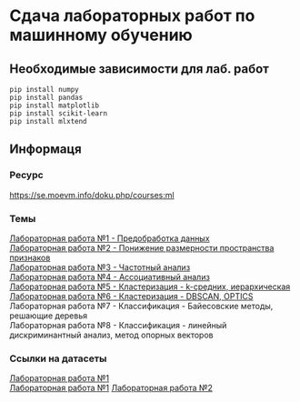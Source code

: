 # Сдача лабораторных работ по машинному обучению
## Необходимые зависимости для лаб. работ
```
pip install numpy
pip install pandas
pip install matplotlib
pip install scikit-learn
pip install mlxtend
```
## Информаця
### Ресурс
https://se.moevm.info/doku.php/courses:ml
### Темы
[Лабораторная работа №1 - Предобработка данных](lab1 "Предобработка данных")<br/>
[Лабораторная работа №2 - Понижение размерности пространства признаков](lab2 "Понижение размерности пространства признаков")<br/>
[Лабораторная работа №3 - Частотный анализ](lab3 "Частотный анализ")<br/>
[Лабораторная работа №4 - Ассоциативный анализ](lab4 "Ассоциативный анализ")<br/>
[Лабораторная работа №5 - Кластеризация - k-средних, иерархическая](lab5 "Кластеризация - k-средних, иерархическая")<br/>
[Лабораторная работа №6 - Кластеризация - DBSCAN, OPTICS](lab6 "Кластеризация - DBSCAN, OPTICS")<br/>
Лабораторная работа №7 - Классификация - Байесовские методы, решающие деревья<br/>
Лабораторная работа №8 - Классификация - линейный дискриминантный анализ, метод опорных векторов<br/>
### Ссылки на датасеты
[Лабораторная работа №1](https://www.kaggle.com/datasets/andrewmvd/heart-failure-clinical-data "Heart Failure Prediction dataset")<br/>
<a href="https://www.kaggle.com/datasets/uciml/glass" target="_blank">Лабораторная работа №1</a>
[Лабораторная работа №2](https://www.kaggle.com/datasets/uciml/glass "Glass Classification")<br/>

